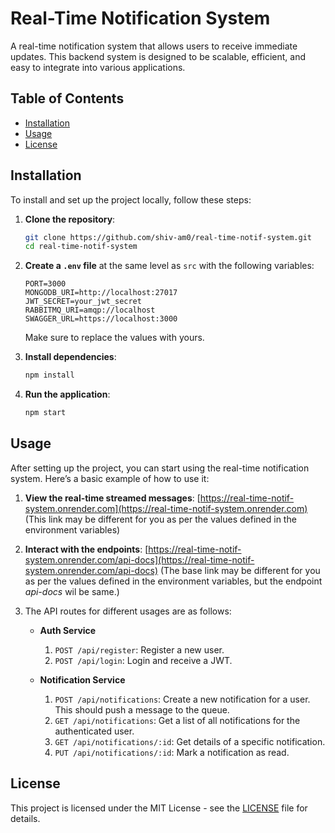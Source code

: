 # Real-Time Notification System

A real-time notification system that allows users to receive immediate updates. This backend system is designed to be scalable, efficient, and easy to integrate into various applications.

## Table of Contents
- [Installation](#installation)
- [Usage](#usage)
- [License](#license)

## Installation

To install and set up the project locally, follow these steps:

1. **Clone the repository**:
    ```bash
    git clone https://github.com/shiv-am0/real-time-notif-system.git
    cd real-time-notif-system
    ```

2. **Create a `.env` file** at the same level as `src` with the following variables:
    ```plaintext
    PORT=3000
    MONGODB_URI=http://localhost:27017
    JWT_SECRET=your_jwt_secret
    RABBITMQ_URI=amqp://localhost
    SWAGGER_URL=https://localhost:3000
    ```
    Make sure to replace the values with yours.

3. **Install dependencies**:
    ```bash
    npm install
    ```

4. **Run the application**:
    ```bash
    npm start
    ```

## Usage

After setting up the project, you can start using the real-time notification system. Here’s a basic example of how to use it:

1. **View the real-time streamed messages**:
    [https://real-time-notif-system.onrender.com](https://real-time-notif-system.onrender.com) 
    (This link may be different for you as per the values defined in the environment variables)

2. **Interact with the endpoints**:
    [https://real-time-notif-system.onrender.com/api-docs](https://real-time-notif-system.onrender.com/api-docs)
    (The base link may be different for you as per the values defined in the environment variables, but the endpoint *api-docs* wil be same.)

3. The API routes for different usages are as follows:

    - **Auth Service**
        1. `POST /api/register`: Register a new user.
        2. `POST /api/login`: Login and receive a JWT.
        
    - **Notification Service**
        1. `POST /api/notifications`: Create a new notification for a user. This should push a message to the queue.
        2. `GET /api/notifications`: Get a list of all notifications for the authenticated user.
        3. `GET /api/notifications/:id`: Get details of a specific notification.
        4. `PUT /api/notifications/:id`: Mark a notification as read.

## License

This project is licensed under the MIT License - see the [LICENSE](LICENSE) file for details.
